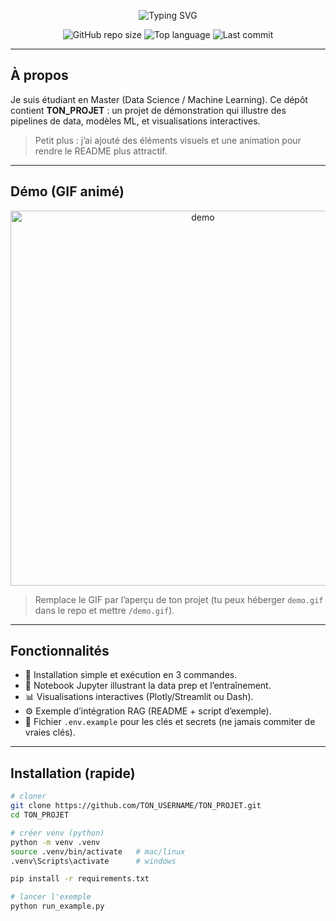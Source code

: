 <!-- Header animé (effet "typing") -->
<p align="center">
  <img src="https://readme-typing-svg.demolab.com?font=Fira+Code&size=28&duration=3000&pause=1200&color=2b2b2b&center=true&vCenter=true&width=800&lines=Salut+%F0%9F%91%8B+Je+suis+Ilyas+Faqir;Data+Scientist+%7C+ML+%7C+Deep+Learning;J%27explore+le+RAG+%26+les+GNN" alt="Typing SVG" />
</p>

<p align="center">
  <!-- Badges dynamiques -->
  <img alt="GitHub repo size" src="https://img.shields.io/github/repo-size/TON_USERNAME/TON_PROJET?style=for-the-badge" />
  <img alt="Top language" src="https://img.shields.io/github/languages/top/TON_USERNAME/TON_PROJET?style=for-the-badge" />
  <img alt="Last commit" src="https://img.shields.io/github/last-commit/TON_USERNAME/TON_PROJET?style=for-the-badge" />
</p>

---

## À propos
Je suis étudiant en Master (Data Science / Machine Learning). Ce dépôt contient **TON_PROJET** : un projet de démonstration qui illustre des pipelines de data, modèles ML, et visualisations interactives.

> Petit plus : j’ai ajouté des éléments visuels et une animation pour rendre le README plus attractif.

---

## Démo (GIF animé)
<p align="center">
  <img src="https://media.giphy.com/media/3o7aD2saalBwwftBIY/giphy.gif" alt="demo" width="600"/>
</p>

> Remplace le GIF par l’aperçu de ton projet (tu peux héberger `demo.gif` dans le repo et mettre `/demo.gif`).

---

## Fonctionnalités
- 🚀 Installation simple et exécution en 3 commandes.
- 🧠 Notebook Jupyter illustrant la data prep et l’entraînement.
- 📊 Visualisations interactives (Plotly/Streamlit ou Dash).
- ⚙️ Exemple d’intégration RAG (README + script d’exemple).
- 🔐 Fichier `.env.example` pour les clés et secrets (ne jamais commiter de vraies clés).

---

## Installation (rapide)
```bash
# cloner
git clone https://github.com/TON_USERNAME/TON_PROJET.git
cd TON_PROJET

# créer venv (python)
python -m venv .venv
source .venv/bin/activate   # mac/linux
.venv\Scripts\activate      # windows

pip install -r requirements.txt

# lancer l'exemple
python run_example.py
